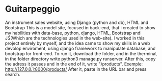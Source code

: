 # Guitarpeggio
An instrument sales website, using Django (python and db), HTML and Bootstrap
This is a model site, focused in back-end, that i created to show my habilities with data-base, python, django, HTML, Bootstrap and JS(Which are the technologies used in the web-site).
I worked in this project entirely by myself, and the idea came to show my skills in a web devolop enviroment, using django framework to manipulate database, and bootstrap for front-end.
To run it, download the folder, and in the therminal, in the folder directory write python3 manage.py runserver. After this, copy the adress it passes and in the end of it, write "/products".
Exemple: http://127.0.0.1:8000/products/
After it, paste in the URL bar and press search.
